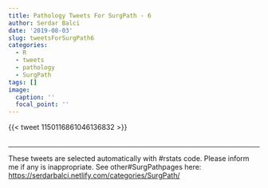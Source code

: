 ```yaml
---
title: Pathology Tweets For SurgPath - 6
author: Serdar Balci
date: '2019-08-03'
slug: tweetsForSurgPath6
categories:
  - R
  - tweets
  - pathology
  - SurgPath
tags: []
image:
  caption: ''
  focal_point: ''
---
```



{{< tweet 1150116861046136832 >}}
<br>
<br>
<hr>


These tweets are selected automatically with #rstats code. Please inform me if any is inappropriate.
See other#SurgPathpages here: https://serdarbalci.netlify.com/categories/SurgPath/
